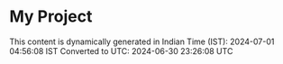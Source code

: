 # My Project

This content is dynamically generated in Indian Time (IST): 2024-07-01 04:56:08 IST
Converted to UTC: 2024-06-30 23:26:08 UTC
